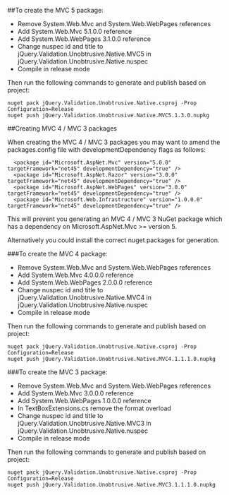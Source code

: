 ﻿##To create the MVC 5 package:

-	Remove System.Web.Mvc and System.Web.WebPages references
-	Add System.Web.Mvc 5.1.0.0 reference
-	Add System.Web.WebPages 3.1.0.0 reference
-	Change nuspec id and title to jQuery.Validation.Unobtrusive.Native.MVC5 in jQuery.Validation.Unobtrusive.Native.nuspec
-	Compile in release mode

Then run the following commands to generate and publish based on project:

```
nuget pack jQuery.Validation.Unobtrusive.Native.csproj -Prop Configuration=Release
nuget push jQuery.Validation.Unobtrusive.Native.MVC5.1.3.0.nupkg
```

##Creating MVC 4 / MVC 3 packages

When creating the MVC 4 / MVC 3 packages you may want to amend the packages.config file with developmentDependency flags as follows:

```
  <package id="Microsoft.AspNet.Mvc" version="5.0.0" targetFramework="net45" developmentDependency="true" />
  <package id="Microsoft.AspNet.Razor" version="3.0.0" targetFramework="net45" developmentDependency="true" />
  <package id="Microsoft.AspNet.WebPages" version="3.0.0" targetFramework="net45" developmentDependency="true" />
  <package id="Microsoft.Web.Infrastructure" version="1.0.0.0" targetFramework="net45" developmentDependency="true" />
```

This will prevent you generating an MVC 4 / MVC 3 NuGet package which has a dependency on Microsoft.AspNet.Mvc >= version 5. 

Alternatively you could install the correct nuget packages for generation.



###To create the MVC 4 package:

-	Remove System.Web.Mvc and System.Web.WebPages references
-	Add System.Web.Mvc 4.0.0.0 reference
-	Add System.Web.WebPages 2.0.0.0 reference
-	Change nuspec id and title to jQuery.Validation.Unobtrusive.Native.MVC4 in jQuery.Validation.Unobtrusive.Native.nuspec
-	Compile in release mode

Then run the following commands to generate and publish based on project:

```
nuget pack jQuery.Validation.Unobtrusive.Native.csproj -Prop Configuration=Release
nuget push jQuery.Validation.Unobtrusive.Native.MVC4.1.1.1.0.nupkg
```


###To create the MVC 3 package:

-	Remove System.Web.Mvc and System.Web.WebPages references
-	Add System.Web.Mvc 3.0.0.0 reference
-	Add System.Web.WebPages 1.0.0.0 reference
-	In TextBoxExtensions.cs remove the format overload
-	Change nuspec id and title to jQuery.Validation.Unobtrusive.Native.MVC3 in jQuery.Validation.Unobtrusive.Native.nuspec
-	Compile in release mode

Then run the following commands to generate and publish based on project:

``` 
nuget pack jQuery.Validation.Unobtrusive.Native.csproj -Prop Configuration=Release
nuget push jQuery.Validation.Unobtrusive.Native.MVC3.1.1.1.0.nupkg
```